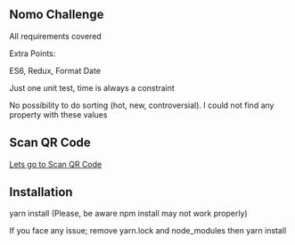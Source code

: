 ## Nomo Challenge

All requirements covered

Extra Points:

ES6, Redux, Format Date

Just one unit test, time is always a constraint

No possibility to do sorting (hot, new, controversial). I could not find any property with these values

## Scan QR Code

[Lets go to Scan QR Code](https://expo.io/@ialberdic/nomo-challenge)

## Installation

yarn install (Please, be aware npm install may not work properly)

If you face any issue; remove yarn.lock and node_modules then yarn install




